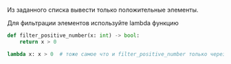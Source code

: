 Из заданного списка вывести только положительные элементы.

Для фильтрации элементов используйте lambda функцию

```python
def filter_positive_number(x: int) -> bool:
    return x > 0

lambda x: x > 0  # тоже самое что и filter_positive_number только через lambda функцию
```